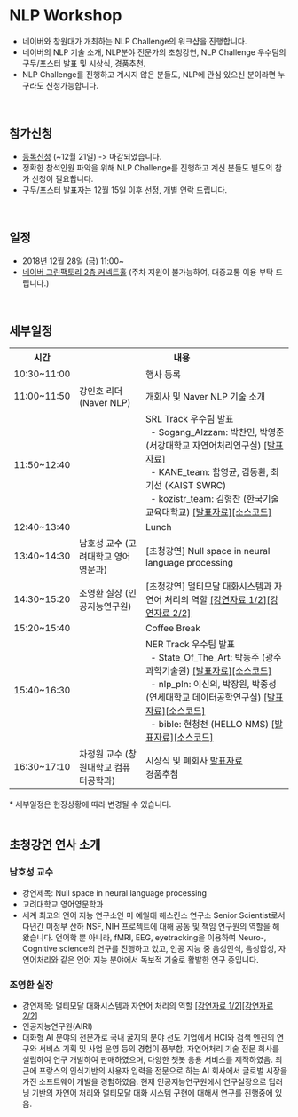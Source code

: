 # NLP Workshop
- 네이버와 창원대가 개최하는 NLP Challenge의 워크샵을 진행합니다.
- 네이버의 NLP 기술 소개, NLP분야 전문가의 초청강연, NLP Challenge 우수팀의 구두/포스터 발표 및 시상식, 경품추천.
- NLP Challenge를 진행하고 계시지 않은 분들도, NLP에 관심 있으신 분이라면 누구라도 신청가능합니다.
<br>

## 참가신청
- [등록신청](http://naver.me/5WlrwRUi) (~12월 21일) -> 마감되었습니다. 
- 정확한 참석인원 파악을 위해 NLP Challenge를 진행하고 계신 분들도 별도의 참가 신청이 필요합니다.
- 구두/포스터 발표자는 12월 15일 이후 선정, 개별 연락 드립니다.
<br>

## 일정
- 2018년 12월 28일 (금) 11:00~
- [네이버 그린팩토리 2층 커넥트홀](https://map.naver.com/?perimeter=0&lng=d294b86d92db117927d8bcad4d9ba638&pinId=12758193&dlevel=11&lat=f91a88b1a2f94d9beefb05cbb8392589cf77eeb01466d5e87de250edcf13d109&enc=b64&pinType=site) (주차 지원이 불가능하여, 대중교통 이용 부탁 드립니다.)
<br>

## 세부일정
<table>
<tr><th>시간</th><th colspan=2>내용</th><tr>
<tr><td>10:30~11:00</td><td></td><td>행사 등록</td></tr>
<tr><td>11:00~11:50</td><td>강인호 리더 (Naver NLP)</td><td>개회사 및 Naver NLP 기술 소개</td></tr>
<tr><td>11:50~12:40</td><td></td>
  <td>SRL Track 우수팀 발표
  <br>&nbsp;&nbsp;- Sogang_Alzzam: 박찬민, 박영준 (서강대학교 자연어처리연구실) <a href="https://github.com/naver/nlp-challenge/raw/master/slides/Naver.NLP.Workshop.SRL.Sogang_Alzzam.pdf">[발표자료]</a>
  <br>&nbsp;&nbsp;- KANE_team: 함영균, 김동환, 최기선 (KAIST SWRC)
  <br>&nbsp;&nbsp;- kozistr_team: 김형찬 (한국기술교육대학교) <a href="https://github.com/naver/nlp-challenge/raw/master/slides/Naver.NLP.Workshop.SRL.kozistr_team.pdf">[발표자료]</a><a href="https://github.com/kozistr/naver-nlp-challenge-2018">[소스코드]</a>
  </td></tr>
<tr><td>12:40~13:40</td><td></td><td>Lunch</td></tr>
<tr><td>13:40~14:30</td><td>남호성 교수 (고려대학교 영어영문과)</td><td>[초청강연] Null space in neural language processing</td></tr>
<tr><td>14:30~15:20</td><td>조영환 실장 (인공지능연구원)</td><td>[초청강연] 멀티모달 대화시스템과 자연어 처리의 역할 <a href="https://github.com/naver/nlp-challenge/raw/master/slides/Naver.NLP.Workshop.Dialogue.AIRI.Cho.20181228.1.pptx">[강연자료 1/2]</a><a href="https://github.com/naver/nlp-challenge/raw/master/slides/Naver.NLP.Workshop.Dialogue.AIRI.Cho.20181228.2.pptx">[강연자료 2/2]</a></td></tr>
<tr><td>15:20~15:40</td><td></td><td>Coffee Break</td></tr>
<tr><td>15:40~16:30</td><td></td>
  <td>NER Track 우수팀 발표
  <br>&nbsp;&nbsp;- State_Of_The_Art: 박동주 (광주과학기술원) <a href="https://github.com/naver/nlp-challenge/raw/master/slides/Naver.NLP.Workshop.NER.State_Of_The_Art.pdf">[발표자료]</a><a href="https://github.com/toriving/naver-nlp-challenge-2018">[소스코드]</a>
  <br>&nbsp;&nbsp;- nlp_pln: 이신의, 박장원, 박종성 (연세대학교 데이터공학연구실) <a href="https://github.com/naver/nlp-challenge/raw/master/slides/Naver.NLP.Workshop.NER.nlp_pln.pdf">[발표자료]</a><a href="https://github.com/monologg/naver-nlp-challenge-2018">[소스코드]</a>
  <br>&nbsp;&nbsp;- bible: 현청천 (HELLO NMS) <a href="https://github.com/naver/nlp-challenge/raw/master/slides/Naver.NLP.Workshop.NER.bible.pdf">[발표자료]</a><a href="https://github.com/paul-hyun/modu-ner/tree/paul-hyun">[소스코드]</a>
  </td></tr>
<tr><td>16:30~17:10</td><td>차정원 교수 (창원대학교 컴퓨터공학과)</td><td>시상식 및 폐회사 <a href="https://github.com/naver/nlp-challenge/raw/master/slides/Naver.NLP.Workshop.Final.Changwon.Cha.20181228.pdf">발표자료</a> <br> 경품추첨</td></tr>
</table>
* 세부일정은 현장상황에 따라 변경될 수 있습니다.
<br>
<br>

## 초청강연 연사 소개
### 남호성 교수
- 강연제목: Null space in neural language processing
- 고려대학교 영어영문학과
- 세계 최고의 언어 지능 연구소인 미 예일대 해스킨스 연구소 Senior Scientist로서 다년간 미정부 산하 NSF, NIH 프로젝트에 대해 공동 및 책임 연구원의 역할을 해 왔습니다. 언어학 뿐 아니라, fMRI, EEG, eyetracking을 이용하여 Neuro-, Cognitive science의 연구를 진행하고 있고, 인공 지능 중 음성인식, 음성합성, 자연어처리와 같은 언어 지능 분야에서 독보적 기술로 활발한 연구 중입니다.
###  조영환 실장
- 강연제목: 멀티모달 대화시스템과 자연어 처리의 역할 <a href="https://github.com/naver/nlp-challenge/raw/master/slides/Naver.NLP.Workshop.Dialogue.AIRI.Cho.20181228.1.pptx">[강연자료 1/2]</a><a href="https://github.com/naver/nlp-challenge/raw/master/slides/Naver.NLP.Workshop.Dialogue.AIRI.Cho.20181228.2.pptx">[강연자료 2/2]</a>
- 인공지능연구원(AIRI)
- 대화형 AI 분야의 전문가로 국내 굴지의 분야 선도 기업에서 HCI와 검색 엔진의 연구와 서비스 기획 및 사업 운영 등의 경험이 풍부함, 자연어처리 기술 전문 회사를 설립하여 연구 개발하여 판매하였으며, 다양한 챗봇 응용 서비스를 제작하였음. 최근에 프랑스의 인식기반의 사용자 입력을 전문으로 하는 AI 회사에서 글로벌 시장을 가진 소프트웨어 개발을 경험하였음. 현재 인공지능연구원에서 연구실장으로 딥러닝 기반의 자연어 처리와 멀티모달 대화 시스템 구현에 대해서 연구를 진행중에 있음.

